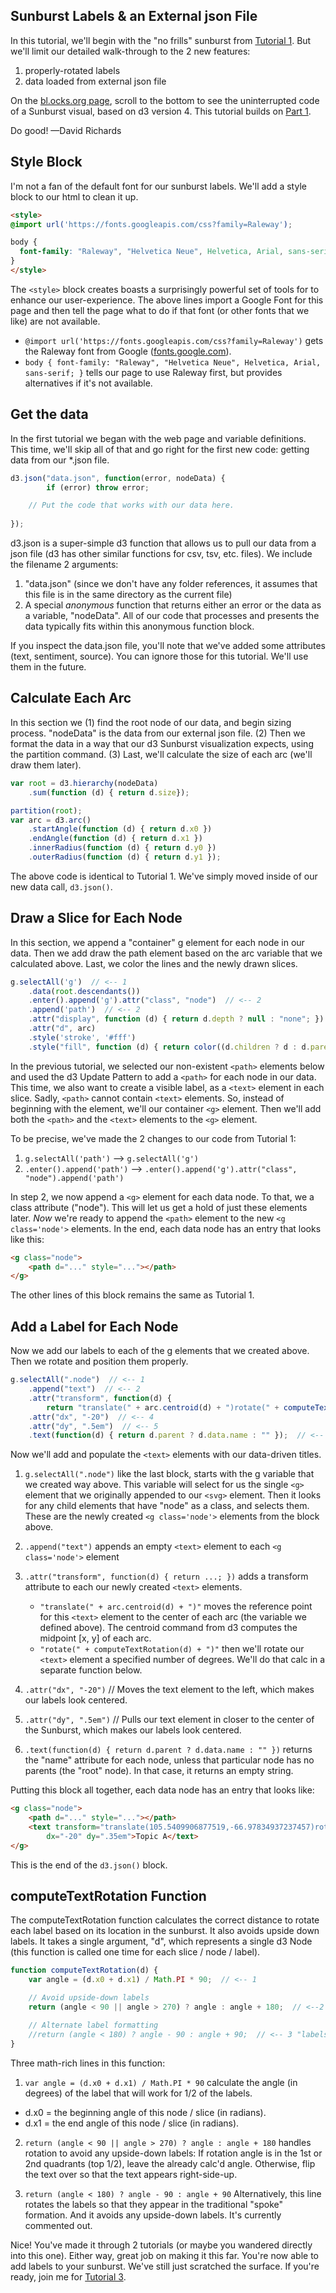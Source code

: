 <!--- Sunburst Tutorial (d3 v4), Part 2 -->

## Sunburst Labels & an External json File
In this tutorial, we'll begin with the "no frills" sunburst from [Tutorial 1](https://bl.ocks.org/denjn5/e1cdbbe586ac31747b4a304f8f86efa5). But we'll limit our detailed walk-through to the 2 new features:
1) properly-rotated labels
2) data loaded from external json file

On the [bl.ocks.org page](https://bl.ocks.org/denjn5/f059c1f78f9c39d922b1c208815d18af), scroll to the bottom to see the uninterrupted code of a Sunburst visual, based on d3 version 4. This tutorial builds on [Part 1](https://bl.ocks.org/denjn5/e1cdbbe586ac31747b4a304f8f86efa5).

Do good!  —David Richards


## Style Block
I'm not a fan of the default font for our sunburst labels. We'll add a style block to our html to clean it up.

``` html
<style>
@import url('https://fonts.googleapis.com/css?family=Raleway');

body {
  font-family: "Raleway", "Helvetica Neue", Helvetica, Arial, sans-serif;
}
</style>
```

The ```<style>``` block creates boasts a surprisingly powerful set of tools for to enhance our user-experience. The above lines import a Google Font for this page and then tell the page what to do if that font (or other fonts that we like) are not available.
* ```@import url('https://fonts.googleapis.com/css?family=Raleway')``` gets the Raleway font from Google ([fonts.google.com](https://fonts.google.com/)).
* ```body { font-family: "Raleway", "Helvetica Neue", Helvetica, Arial, sans-serif; }``` tells our page to use Raleway first, but provides alternatives if it's not available.


## Get the data
In the first tutorial we began with the web page and variable definitions. This time, we'll skip all of that and go right for the first new code: getting data from our *.json file.

``` javascript
d3.json("data.json", function(error, nodeData) {
        if (error) throw error;

    // Put the code that works with our data here.
    
});
```

d3.json is a super-simple d3 function that allows us to pull our data from a json file (d3 has other similar functions for csv, tsv, etc. files). We include the filename 2 arguments:
1) "data.json" (since we don't have any folder references, it assumes that this file is in the same directory as the current file)
2) A special _anonymous_ function that returns either an error or the data as a variable, "nodeData". All of our code that processes and presents the data typically fits within this anonymous function block.

If you inspect the data.json file, you'll note that we've added some attributes (text, sentiment, source). You can ignore those for this tutorial. We'll use them in the future.


## Calculate Each Arc
In this section we (1) find the root node of our data, and begin sizing process. "nodeData" is the data from our external json file. (2) Then we format the data in a way that our d3 Sunburst visualization expects, using the partition command.  (3) Last, we'll calculate the size of each arc (we'll draw them later).

``` javascript
var root = d3.hierarchy(nodeData)
    .sum(function (d) { return d.size});

partition(root);
var arc = d3.arc()
    .startAngle(function (d) { return d.x0 })
    .endAngle(function (d) { return d.x1 })
    .innerRadius(function (d) { return d.y0 })
    .outerRadius(function (d) { return d.y1 });
```

The above code is identical to Tutorial 1. We've simply moved inside of our new data call, ```d3.json()```.


## Draw a Slice for Each Node
In this section, we append a "container" g element for each node in our data.  Then we add draw the path element based on the arc variable that we calculated above. Last, we color the lines and the newly drawn slices.

``` javascript
g.selectAll('g')  // <-- 1
    .data(root.descendants())
    .enter().append('g').attr("class", "node")  // <-- 2
    .append('path')  // <-- 2
    .attr("display", function (d) { return d.depth ? null : "none"; })
    .attr("d", arc)
    .style('stroke', '#fff')
    .style("fill", function (d) { return color((d.children ? d : d.parent).data.name); });
```
 
In the previous tutorial, we selected our non-existent ```<path>``` elements below and used the d3 Update Pattern to add a ```<path>``` for each node in our data. This time, we also want to create a visible label, as a ```<text>``` element in each slice. Sadly, ```<path>``` cannot contain ```<text>``` elements. So, instead of beginning with the <path> element, we'll our container ```<g>``` element. Then we'll add both the ```<path>``` and the ```<text>``` elements to the ```<g>``` element.

To be precise, we've made the 2 changes to our code from Tutorial 1:
1) ```g.selectAll('path')``` --> ```g.selectAll('g')```
2) ```.enter().append('path')``` --> ```.enter().append('g').attr("class", "node").append('path')```

In step 2, we now append a ```<g>``` element for each data node. To that, we a class attribute ("node").  This will let us get a hold of just these <g class='node'> elements later. _Now_ we're ready to append the ```<path>``` element to the new ```<g class='node'>``` elements. In the end, each data node has an entry that looks like this:

``` html
<g class="node">
    <path d="..." style="..."></path>
</g>
```

The other lines of this block remains the same as Tutorial 1. 


## Add a Label for Each Node
Now we add our labels to each of the g elements that we created above. Then we rotate and position them properly.

``` javascript
g.selectAll(".node")  // <-- 1
    .append("text")  // <-- 2
    .attr("transform", function(d) {
        return "translate(" + arc.centroid(d) + ")rotate(" + computeTextRotation(d) + ")"; }) // <-- 3
    .attr("dx", "-20")  // <-- 4
    .attr("dy", ".5em")  // <-- 5
    .text(function(d) { return d.parent ? d.data.name : "" });  // <-- 6
```

Now we'll add and populate the ```<text>``` elements with our data-driven titles.

1) ```g.selectAll(".node")``` like the last block, starts with the g variable that we created way above. This variable will select for us the single ```<g>``` element that we originally appended to our ```<svg>``` element. Then it looks for any child elements that have "node" as a class, and selects them. These are the newly created ```<g class='node'>``` elements from the block above.

2) ```.append("text")``` appends an empty ```<text>``` element to each ```<g class='node'>``` element

3) ```.attr("transform", function(d) { return ...; })``` adds a transform attribute to each our newly created ```<text>``` elements.
    * ```"translate(" + arc.centroid(d) + ")"``` moves the reference point for this ```<text>``` element to the center of each arc (the variable we defined above). The centroid command from d3 computes the midpoint [x, y] of each arc.
    * ```"rotate(" + computeTextRotation(d) + ")"``` then we'll rotate our ```<text>``` element a specified number of degrees. We'll do that calc in a separate function below.

4) ```.attr("dx", "-20")```  // Moves the text element to the left, which makes our labels look centered.

5) ```.attr("dy", ".5em")``` // Pulls our text element in closer to the center of the Sunburst, which makes our labels look centered.

6) ```.text(function(d) { return d.parent ? d.data.name : "" })``` returns the "name" attribute for each node, unless that particular node has no parents (the "root" node).  In that case, it returns an empty string.

Putting this block all together, each data node has an entry that looks like:
``` html
<g class="node">
    <path d="..." style="..."></path>
    <text transform="translate(105.5409906877519,-66.97834937237457)rotate(-32.39999999999999)"
        dx="-20" dy=".35em">Topic A</text>
</g>
```

This is the end of the ```d3.json()``` block.


## computeTextRotation Function
The computeTextRotation function calculates the correct distance to rotate each label based on its location in the sunburst. It also avoids upside down labels. It takes a single argument, "d", which represents a single d3 Node (this function is called one time for each slice / node / label).

``` javascript
function computeTextRotation(d) {
    var angle = (d.x0 + d.x1) / Math.PI * 90;  // <-- 1

    // Avoid upside-down labels
    return (angle < 90 || angle > 270) ? angle : angle + 180;  // <--2 "labels aligned with slices"

    // Alternate label formatting
    //return (angle < 180) ? angle - 90 : angle + 90;  // <-- 3 "labels as spokes"
}
```

Three math-rich lines in this function:
1) ```var angle = (d.x0 + d.x1) / Math.PI * 90``` calculate the angle (in degrees) of the label that will work for 1/2 of the labels.
* d.x0 = the beginning angle of this node / slice (in radians).
* d.x1 = the end angle of this node / slice (in radians).

2) ```return (angle < 90 || angle > 270) ? angle : angle + 180``` handles rotation to avoid any upside-down labels: If rotation angle is in the 1st or 2nd quadrants (top 1/2), leave the already calc'd angle. Otherwise, flip the text over so that the text appears right-side-up.

3) ```return (angle < 180) ? angle - 90 : angle + 90``` Alternatively, this line rotates the labels so that they appear in the traditional "spoke" formation. And it avoids any upside-down labels. It's currently commented out.

Nice! You've made it through 2 tutorials (or maybe you wandered directly into this one). Either way, great job on making it this far. You're now able to add labels to your sunburst. We've still just scratched the surface. If you're ready, join me for [Tutorial 3](https://bl.ocks.org/denjn5/3b74baf5edc4ac93d5e487136481c601).
